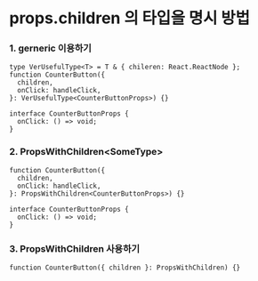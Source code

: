 # props.children 의 타입을 명시 방법

### 1. gerneric 이용하기
```
type VerUsefulType<T> = T & { chileren: React.ReactNode };
function CounterButton({
  children,
  onClick: handleClick,
}: VerUsefulType<CounterButtonProps>) {}

interface CounterButtonProps {
  onClick: () => void;
}
```

### 2. PropsWithChildren\<SomeType> 
```
function CounterButton({
  children,
  onClick: handleClick,
}: PropsWithChildren<CounterButtonProps>) {}

interface CounterButtonProps {
  onClick: () => void;
}
```

### 3. PropsWithChildren 사용하기
```
function CounterButton({ children }: PropsWithChildren) {}
```


